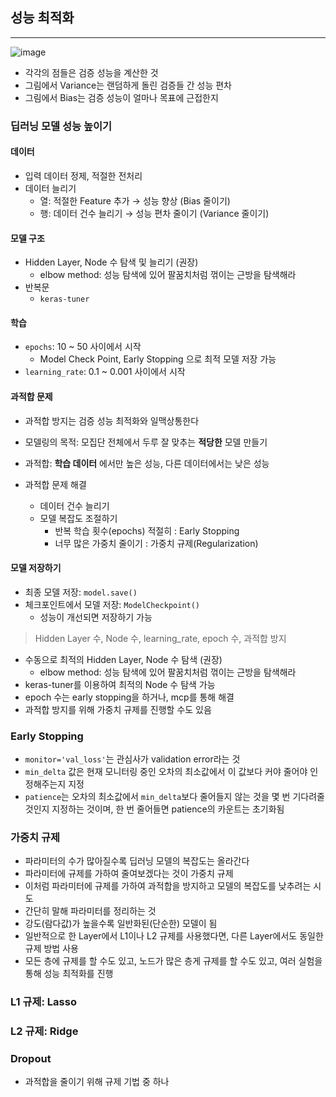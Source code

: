 ## 성능 최적화

---

![image](https://github.com/zacinthepark/TIL/assets/86648892/8cf2c211-c350-4f7e-955e-d8da493d99a2)

- 각각의 점들은 검증 성능을 계산한 것
- 그림에서 Variance는 랜덤하게 돌린 검증들 간 성능 편차
- 그림에서 Bias는 검증 성능이 얼마나 목표에 근접한지

### 딥러닝 모델 성능 높이기

#### 데이터

- 입력 데이터 정제, 적절한 전처리
- 데이터 늘리기
    - 열: 적절한 Feature 추가 &rarr; 성능 향상 (Bias 줄이기)
    - 행: 데이터 건수 늘리기 &rarr; 성능 편차 줄이기 (Variance 줄이기)

#### 모델 구조

- Hidden Layer, Node 수 탐색 및 늘리기 (권장)
    - elbow method: 성능 탐색에 있어 팔꿈치처럼 꺾이는 근방을 탐색해라
- 반복문
    - `keras-tuner`

#### 학습

- `epochs`: 10 ~ 50 사이에서 시작
    - Model Check Point, Early Stopping 으로 최적 모델 저장 가능
- `learning_rate`: 0.1 ~ 0.001 사이에서 시작

#### 과적합 문제

- 과적합 방지는 검증 성능 최적화와 일맥상통한다
- 모델링의 목적: 모집단 전체에서 두루 잘 맞추는 **적당한** 모델 만들기
- 과적합: **학습 데이터** 에서만 높은 성능, 다른 데이터에서는 낮은 성능

- 과적합 문제 해결
    - 데이터 건수 늘리기
    - 모델 복잡도 조절하기
        - 반복 학습 횟수(epochs) 적절히 : Early Stopping
        - 너무 많은 가중치 줄이기 : 가중치 규제(Regularization)

#### 모델 저장하기

- 최종 모델 저장: `model.save()`
- 체크포인트에서 모델 저장: `ModelCheckpoint()`
    - 성능이 개선되면 저장하기 가능

> Hidden Layer 수, Node 수, learning_rate, epoch 수, 과적합 방지

- 수동으로 최적의 Hidden Layer, Node 수 탐색 (권장)
    - elbow method: 성능 탐색에 있어 팔꿈치처럼 꺾이는 근방을 탐색해라
- keras-tuner를 이용하여 최적의 Node 수 탐색 가능
- epoch 수는 early stopping을 하거나, mcp를 통해 해결
- 과적합 방지를 위해 가중치 규제를 진행할 수도 있음

### Early Stopping

- `monitor='val_loss'`는 관심사가 validation error라는 것
- `min_delta` 값은 현재 모니터링 중인 오차의 최소값에서 이 값보다 커야 줄어야 인정해주는지 지정
- `patience`는 오차의 최소값에서 `min_delta`보다 줄어들지 않는 것을 몇 번 기다려줄 것인지 지정하는 것이며, 한 번 줄어들면 patience의 카운트는 초기화됨

### 가중치 규제

- 파라미터의 수가 많아질수록 딥러닝 모델의 복잡도는 올라간다
- 파라미터에 규제를 가하여 줄여보겠다는 것이 가중치 규제
- 이처럼 파라미터에 규제를 가하여 과적합을 방지하고 모델의 복잡도를 낮추려는 시도
- 간단히 말해 파라미터를 정리하는 것
- 강도(람다값)가 높을수록 일반화된(단순한) 모델이 됨
- 일반적으로 한 Layer에서 L1이나 L2 규제를 사용했다면, 다른 Layer에서도 동일한 규제 방법 사용
- 모든 층에 규제를 할 수도 있고, 노드가 많은 층게 규제를 할 수도 있고, 여러 실험을 통해 성능 최적화를 진행

### L1 규제: Lasso

### L2 규제: Ridge

### Dropout

- 과적합을 줄이기 위해 규제 기법 중 하나
